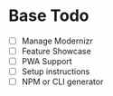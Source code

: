 # Base Todo
- [ ] Manage Modernizr
- [ ] Feature Showcase
- [ ] PWA Support
- [ ] Setup instructions
- [ ] NPM or CLI generator